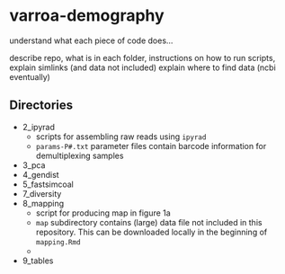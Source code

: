 # varroa-demography

understand what each piece of code does...

describe repo, what is in each folder, instructions on how to run scripts, explain simlinks (and data not included)
explain where to find data (ncbi eventually)

##  Directories

- 2_ipyrad
  - scripts for assembling raw reads using `ipyrad`
  - `params-P#.txt` parameter files contain barcode information for demultiplexing 
    samples  
- 3_pca
- 4_gendist
- 5_fastsimcoal
- 7_diversity
- 8_mapping
  - script for producing map in figure 1a
  - `map` subdirectory contains (large) data file not included in this repository. This
    can be downloaded locally in the beginning of `mapping.Rmd`
  - 
- 9_tables
